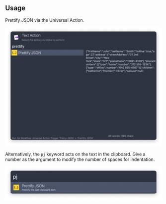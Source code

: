 ## Usage

Prettify JSON via the Universal Action.

![Universal action to prettify JSON](images/ua.png)

Alternatively, the `pj` keyword acts on the text in the clipboard. Give a number as the argument to modify the number of spaces for indentation.

![Prettify JSON in clipboard](images/pj.png)
